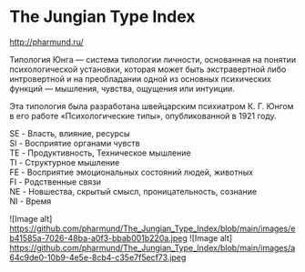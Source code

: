 # The Jungian Type Index

http://pharmund.ru/

Типология Юнга — система типологии личности, основанная на понятии психологической установки, которая может быть
экстравертной либо интровертной и на преобладании одной из основных психических функций — мышления, чувства, ощущения
или интуиции.

Эта типология была разработана швейцарским психиатром К. Г. Юнгом в его работе «Психологические типы»,
опубликованной в 1921 году.

SE - Власть, влияние, ресурсы  
SI - Восприятие органами чувств  
TE - Продуктивность, Техническое мышление  
TI - Структурное мышление  
FE - Восприятие эмоциональных состояний людей, животных  
FI - Родственные связи  
NE - Новшества, скрытый смысл, проницательность, сознание  
NI - Время  

![Image alt] https://github.com/pharmund/The_Jungian_Type_Index/blob/main/images/eb41585a-7026-48ba-a0f3-bbab001b220a.jpeg
![Image alt] https://github.com/pharmund/The_Jungian_Type_Index/blob/main/images/a64c9de0-10b9-4e5e-8cb4-c35e7f5ecf73.jpeg
